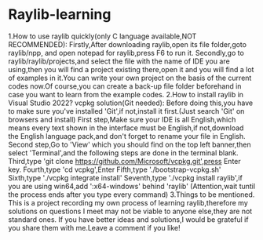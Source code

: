 # Raylib-learning 
1.How to use raylib quickly(only C language available,NOT RECOMMENDED):
Firstly,After downloading raylib,open its file folder,goto raylib/npp, and open notepad for raylib,press F6 to run it.
Secondly,go to raylib/raylib/projects,and select the file with the name of IDE you are using,then you will find a project existing there,open it and you will find a lot of examples in it.You can write your own project on the basis of the current codes now.Of course,you can create a back-up file folder beforehand in case you want to learn from the example codes.
2.How to install raylib in Visual Studio 2022?
  vcpkg solution(Git needed):
  Before doing this,you have to make sure you've installed 'Git',if not,install it first.(Just search 'Git' on browsers and install)
  First step,Make sure your IDE is all English,which means every text shown in the interface must be English,if not,download the English language pack,and don't forget  to rename your file in English.
  Second step,Go to 'View' which you should find on the top left banner,then select 'Terminal',and the following steps are done in the terminal blank.
  Third,type 'git clone https://github.com/Microsoft/vcpkg.git',press Enter key.
  Fourth,type 'cd vcpkg',Enter
  Fifth,type './bootstrap-vcpkg.sh'
  Sixth,type './vcpkg integrate install'
  Seventh,type './vcpkg install raylib',if you are using win64,add ':x64-windows' behind 'raylib'
  (Attention,wait tuntil the process ends after you type every command)
3.Things to be mentioned.
This is a project recording my own process of learning raylib,therefore my solutions on questions I meet may not be viable to anyone else,they are not standard ones.
If you have better ideas and solutions,I would be grateful if you share them with me.Leave a comment if you like!
